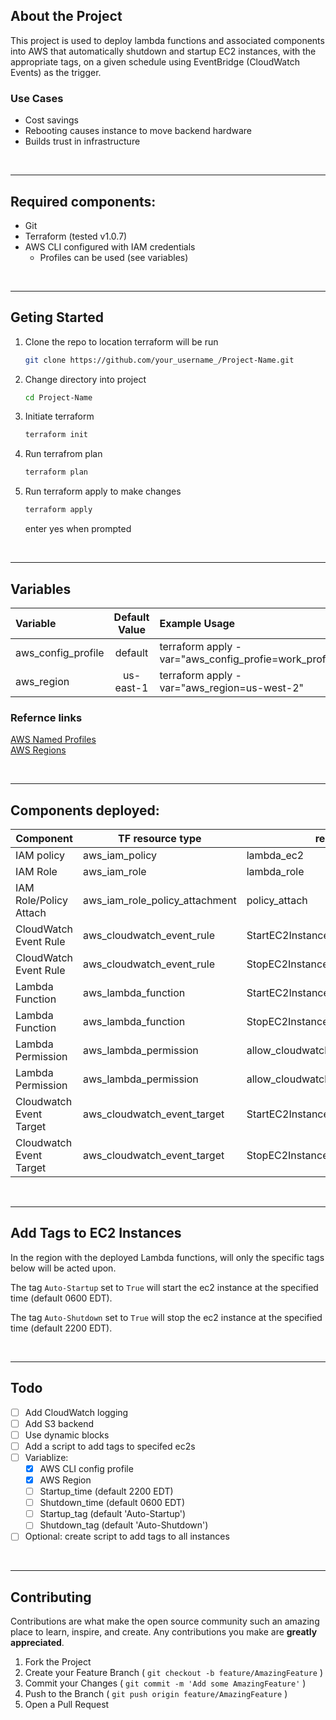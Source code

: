 
<!-- TABLE OF CONTENTS -->

## About the Project
This project is used to deploy lambda functions and associated components into AWS that automatically shutdown and startup EC2 instances, with the appropriate tags, on a given schedule using EventBridge (CloudWatch Events) as the trigger.

### Use Cases
- Cost savings
- Rebooting causes instance to move backend hardware
- Builds trust in infrastructure

</br>

---
## Required components:
- Git
- Terraform (tested v1.0.7)
- AWS CLI configured with IAM credentials
  - Profiles can be used (see variables)

</br>  

---
## Geting Started

1. Clone the repo to location terraform will be run
   ```sh
   git clone https://github.com/your_username_/Project-Name.git
   ```

1. Change directory into project
   ```sh
   cd Project-Name
   ```

2. Initiate terraform 
   ```sh
   terraform init
   ```

3. Run terrafrom plan
   ```sh
   terraform plan
   ```

4. Run terraform apply to make changes
   ```sh
   terraform apply
   ``` 
   enter yes when prompted

</br>

---
## Variables

| Variable            | Default Value   | Example Usage                                         |
| :---                | :---:           | :---                                                  |
| aws_config_profile  | default         | terraform apply -var="aws_config_profie=work_profile" |
| aws_region          | us-east-1       | terraform apply -var="aws_region=us-west-2"           |

### Refernce links
[AWS Named Profiles](https://docs.aws.amazon.com/cli/latest/userguide/cli-configure-profiles.html)  
[AWS Regions](https://docs.aws.amazon.com/AmazonRDS/latest/UserGuide/Concepts.RegionsAndAvailabilityZones.html#Concepts.RegionsAndAvailabilityZones.Regions)


</br>

---
## Components deployed:
| Component | TF resource type| resource name |
|---|---|---|
| IAM policy | aws_iam_policy  | lambda_ec2  |
| IAM Role   | aws_iam_role    | lambda_role |
| IAM Role/Policy Attach| aws_iam_role_policy_attachment | policy_attach |
| CloudWatch Event Rule  | aws_cloudwatch_event_rule | StartEC2Instances_event_rule  |
| CloudWatch Event Rule  | aws_cloudwatch_event_rule | StopEC2Instances_event_rule  |
| Lambda Function | aws_lambda_function | StartEC2Instances  |
| Lambda Function | aws_lambda_function | StopEC2Instances  |
| Lambda Permission | aws_lambda_permission | allow_cloudwatch_to_call_StartEC2Instances  |
| Lambda Permission | aws_lambda_permission | allow_cloudwatch_to_call_StopEC2Instances  |
| Cloudwatch Event Target | aws_cloudwatch_event_target | StartEC2Instances_trigger  |
| Cloudwatch Event Target | aws_cloudwatch_event_target | StopEC2Instances_trigger  |

</br>

---
## Add Tags to EC2 Instances

In the region with the deployed Lambda functions, will only the specific tags below will be acted upon.

The tag `Auto-Startup` set to `True`  will start the ec2 instance at the specified time (default 0600 EDT).

The tag `Auto-Shutdown` set to `True`  will stop the ec2 instance at the specified time (default 2200 EDT).

</br>

---
## Todo
- [ ] Add CloudWatch logging
- [ ] Add S3 backend
- [ ] Use dynamic blocks
- [ ] Add a script to add tags to specifed ec2s
- [ ] Variablize:
  - [X] AWS CLI config profile
  - [X] AWS Region
  - [ ] Startup_time (default 2200 EDT)
  - [ ] Shutdown_time (default 0600 EDT)
  - [ ] Startup_tag (default 'Auto-Startup')
  - [ ] Shutdown_tag (default 'Auto-Shutdown')
- [ ] Optional: create script to add tags to all instances

</br>

---
## Contributing

Contributions are what make the open source community such an amazing place to learn, inspire, and create. Any contributions you make are **greatly appreciated**.

1. Fork the Project
2. Create your Feature Branch ( `git checkout -b feature/AmazingFeature` )
3. Commit your Changes ( `git commit -m 'Add some AmazingFeature'` )
4. Push to the Branch ( `git push origin feature/AmazingFeature` )
5. Open a Pull Request